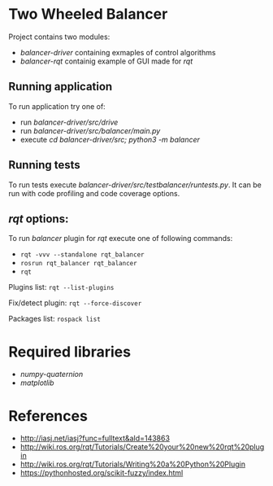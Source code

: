 # Two Wheeled Balancer

Project contains two modules:
- *balancer-driver* containing exmaples of control algorithms
- *balancer-rqt* containig example of GUI made for *rqt*


## Running application

To run application try one of:
- run *balancer-driver/src/drive*
- run *balancer-driver/src/balancer/main.py* 
- execute *cd balancer-driver/src; python3 -m balancer*


## Running tests

To run tests execute *balancer-driver/src/testbalancer/runtests.py*. It can be run with code profiling 
and code coverage options.


## *rqt* options:

To run *balancer* plugin for *rqt* execute one of following commands:
- ```rqt -vvv --standalone rqt_balancer```
- ```rosrun rqt_balancer rqt_balancer```
- ```rqt```

Plugins list:
```rqt --list-plugins```

Fix/detect plugin:
```rqt --force-discover```

Packages list:
```rospack list```


# Required libraries

- *numpy-quaternion*
- *matplotlib*


# References

- http://iasj.net/iasj?func=fulltext&aId=143863
- http://wiki.ros.org/rqt/Tutorials/Create%20your%20new%20rqt%20plugin
- http://wiki.ros.org/rqt/Tutorials/Writing%20a%20Python%20Plugin
- https://pythonhosted.org/scikit-fuzzy/index.html

